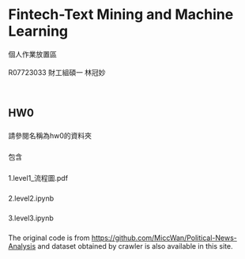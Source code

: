 # Fintech-Text Mining and Machine Learning
個人作業放置區
<br><br>
R07723033 財工組碩一 林冠妙

<br>


## HW0

### 
請參閱名稱為hw0的資料夾
### 
包含
### 
1.level1_流程圖.pdf 
### 
2.level2.ipynb 
### 
3.level3.ipynb 

### 

The original code is from https://github.com/MiccWan/Political-News-Analysis and dataset obtained by crawler is also available in this site.  
